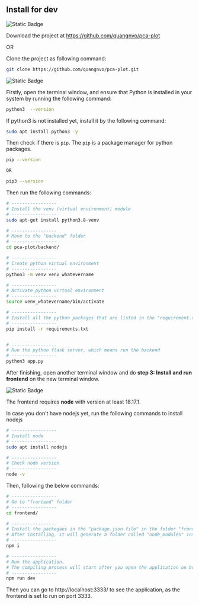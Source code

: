 
## Install for dev

![Static Badge](https://img.shields.io/badge/Step_1-Download_or_clone_the_project-blue)

Download the project at https://github.com/quangnvo/pca-plot

OR

Clone the project as following command:  

``` bash
git clone https://github.com/quangnvo/pca-plot.git
```

![Static Badge](https://img.shields.io/badge/Step_2-Install_and_run_backend-blue)

Firstly, open the terminal window, and ensure that Python is installed in your system by running the following command: 

``` bash
python3  --version
```

If python3 is not installed yet, install it by the following command:

```bash
sudo apt install python3 -y
```

Then check if there is `pip`. The `pip` is a package manager for python packages.
``` bash
pip --version

OR

pip3 --version
```

Then run the following commands:

```bash
# -----------------
# Install the venv (virtual environment) module 
# -----------------
sudo apt-get install python3.8-venv 

# -----------------
# Move to the "backend" folder 
# -----------------
cd pca-plot/backend/

# -----------------
# Create python virtual environment 
# -----------------
python3 -m venv venv_whatevername

# -----------------
# Activate python virtual environment 
# -----------------
source venv_whatevername/bin/activate

# -----------------
# Install all the python packages that are listed in the "requirement.txt" file 
# -----------------
pip install -r requirements.txt


# -----------------
# Run the python flask server, which means run the backend
# -----------------
python3 app.py
```
After finishing, open another terminal window and do **step 3: Install and run frontend** on the new terminal window.

![Static Badge](https://img.shields.io/badge/Step_3-Install_and_run_frontend-blue)

The frontend requires **node** with version at least 18.17.1.

In case you don't have nodejs yet, run the following commands to install nodejs 

```bash
# -----------------
# Install node
# -----------------
sudo apt install nodejs

# -----------------
# Check node version
# -----------------
node -v
```
Then, following the below commands:

``` bash
# -----------------
# Go to "frontend" folder
# -----------------
cd frontend/

# -----------------
# Install the packegaes in the "package.json file" in the folder "frontend".
# After installing, it will generate a folder called "node_modules" inside folder "frontend"
# ----------------- 
npm i

# -----------------
# Run the application. 
# The compiling process will start after you open the application on browser. 
# -----------------
npm run dev
```

Then you can go to http://localhost:3333/ to see the application, as the frontend is set to run on port 3333.  